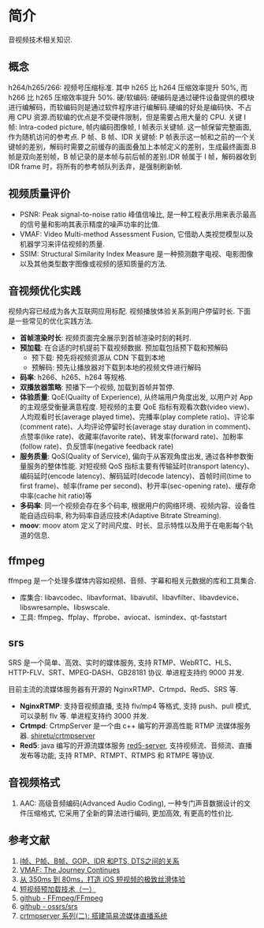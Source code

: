 # 简介
音视频技术相关知识.

## 概念
h264/h265/266: 视频号压缩标准. 其中 h265 比 h264 压缩效率提升 50%, 而 h266 比 h265 压缩效率提升 50%.
硬/软编码: 硬编码是通过硬件设备提供的模块进行编解码，而软编码则是通过软件程序进行编解码.硬编的好处是编码快、不占用 CPU 资源.而软编的优点是不受硬件限制，但是需要占用大量的 CPU.
关键 I 帧: Intra-coded picture, 帧内编码图像帧, I 帧表示关键帧. 这一帧保留完整画面, 作为随机访问的参考点.
P 帧、B 帧、IDR 关键帧: P 帧表示这一帧和之前的一个关键帧的差别，解码时需要之前缓存的画面叠加上本帧定义的差别，生成最终画面.B 帧是双向差别帧，B 帧记录的是本帧与前后帧的差别.IDR 帧属于 I 帧，解码器收到 IDR frame 时，将所有的参考帧队列丢弃，是强制刷新帧.

## 视频质量评价
- PSNR: Peak signal-to-noise ratio 峰值信噪比, 是一种工程表示用来表示最高的信号量和影响其表示精度的噪声功率的比值.
- VMAF: Video Multi-method Assessment Fusion, 它借助人类视觉模型以及机器学习来评估视频的质量.
- SSIM: Structural Similarity Index Measure 是一种预测数字电视、电影图像以及其他类型数字图像或视频的感知质量的方法.

## 音视频优化实践
视频内容已经成为各大互联网应用标配. 视频播放体验关系到用户停留时长. 下面是一些常见的优化实践方法.
- **首帧渲染时长**: 视频页面完全展示到首帧渲染时刻的耗时.
- **预加载**: 在合适的时机提前下载视频数据. 预加载包括预下载和预解码
    - 预下载: 预先将视频资源从 CDN 下载到本地
    - 预解码: 预先让播放器对下载到本地的视频文件进行解码
- **码率**: h266、h265、h264 等规格.
- **双播放器策略**: 预播下一个视频, 加载到首帧并暂停.
- **体验质量**: QoE(Quailty of Experience), 从终端用户角度出发, 以用户对 App 的主观感受衡量满意程度. 短视频的主要 QoE 指标有观看次数(video view)、人均观看时长(average played time)、完播率(play complete ratio)、评论率(comment rate)、人均评论停留时长(average stay duration in comment)、点赞率(like rate)、收藏率(favorite rate)、转发率(forward rate)、加粉率(follow rate)、负反馈率(negative feedback rate)
- **服务质量**: QoS(Quality of Service), 偏向于从客观角度出发, 通过各种参数衡量服务的整体性能. 对短视频 QoS 指标主要有传输延时(transport latency)、编码延时(encode latency)、解码延时(decode latency)、首帧时间(time to first frame)、帧率(frame per second)、秒开率(sec-opening rate)、缓存命中率(cache hit ratio)等
- **多码率**: 同一个视频会存在多个码率, 根据用户的网络环境、视频内容、设备性能自适应码率, 称为码率自适应技术(Adaptive Bitrate Streaming).
- **moov**: moov atom 定义了时间尺度、时长、显示特性以及用于在电影每个轨道的信息.
## ffmpeg
ffmpeg 是一个处理多媒体内容如视频、音频、字幕和相关元数据的库和工具集合.
- 库集合: libavcodec、libavformat、libavutil、libavfilter、libavdevice、libswresample、libswscale.
- 工具: ffmpeg、ffplay、ffprobe、aviocat、ismindex、qt-faststart

## srs
SRS 是一个简单、高效、实时的媒体服务, 支持 RTMP、WebRTC、HLS、HTTP-FLV、SRT、MPEG-DASH、GB28181 协议. 单进程支持约 9000 并发.

目前主流的流媒体服务器有开源的 NginxRTMP、Crtmpd、Red5、SRS 等.
- **NginxRTMP**: 支持音视频直播, 支持 flv/mp4 等格式, 支持 push、pull 模式, 可以录制 flv 等. 单进程支持约 3000 并发.
- **Crtmpd**: CrtmpServer 是一个由 c++ 编写的开源高性能 RTMP 流媒体服务器. [shiretu/crtmpserver](https://github.com/shiretu/crtmpserver)
- **Red5**: java 编写的开源流媒体服务 [red5-server](https://github.com/Red5/red5-server), 支持视频流、音频流、直播发布等功能, 支持 RTMP、RTMPT、RTMPS 和 RTMPE 等协议.

## 音视频格式
1. AAC: 高级音频编码(Advanced Audio Coding), 一种专门声音数据设计的文件压缩格式, 它采用了全新的算法进行编码, 更加高效, 有更高的性价比.

## 参考文献
1. [I帧、P帧、B帧、GOP、IDR 和PTS, DTS之间的关系](https://www.cnblogs.com/yongdaimi/p/10676309.html)
2. [VMAF: The Journey Continues](https://netflixtechblog.com/vmaf-the-journey-continues-44b51ee9ed12)
3. [从 350ms 到 80ms，打造 iOS 短视频的极致丝滑体验](https://learnku.com/articles/60568)
4. [短视频预加载技术（一）](https://johnsonlee.io/2021/02/10/short-video-preloading-1/)
5. [github - FFmpeg/FFmpeg](https://github.com/FFmpeg/FFmpeg)
6. [github - ossrs/srs](https://github.com/ossrs/srs)
7. [crtmpserver 系列(二): 搭建简易流媒体直播系统](https://www.cnblogs.com/wangqiguo/p/6014519.html#_label0)
